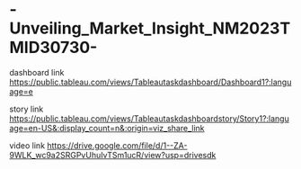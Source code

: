 # -Unveiling_Market_Insight_NM2023TMID30730-


dashboard link
https://public.tableau.com/views/Tableautaskdashboard/Dashboard1?:language=e

story link
https://public.tableau.com/views/Tableautaskdashboardstory/Story1?:language=en-US&:display_count=n&:origin=viz_share_link

video link
https://drive.google.com/file/d/1--ZA-9WLK_wc9a2SRGPvUhuIvTSm1ucR/view?usp=drivesdk
